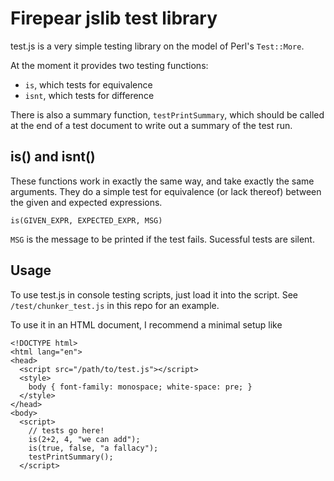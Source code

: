 Firepear jslib test library
===========================

test.js is a very simple testing library on the model of Perl's
`Test::More`.

At the moment it provides two testing functions:

* `is`, which tests for equivalence
* `isnt`, which tests for difference

There is also a summary function, `testPrintSummary`, which should be
called at the end of a test document to write out a summary of the
test run.

is() and isnt()
---------------

These functions work in exactly the same way, and take exactly the
same arguments. They do a simple test for equivalence (or lack
thereof) between the given and expected expressions.

```is(GIVEN_EXPR, EXPECTED_EXPR, MSG)```

`MSG` is the message to be printed if the test fails. Sucessful tests
are silent.


Usage
-----

To use test.js in console testing scripts, just load it into the
script. See `/test/chunker_test.js` in this repo for an example.

To use it in an HTML document, I recommend a minimal setup like

```
<!DOCTYPE html>
<html lang="en">
<head>
  <script src="/path/to/test.js"></script>
  <style>
    body { font-family: monospace; white-space: pre; }
  </style>
</head>
<body>
  <script>
    // tests go here!
    is(2+2, 4, "we can add");
    is(true, false, "a fallacy");
    testPrintSummary();
  </script>
```